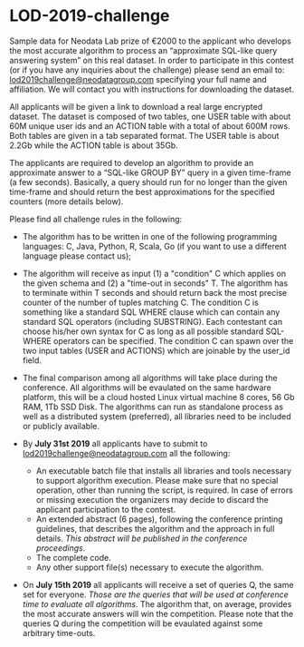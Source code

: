 # LOD-2019-challenge

Sample data for Neodata Lab prize of €2000 to the applicant who develops the most accurate algorithm to process an “approximate SQL-like query answering system” on this real dataset. In order to participate in this contest (or if you have any inquiries about the challenge) please send an email to: lod2019challenge@neodatagroup.com specifying your full name and affiliation. We will contact you with instructions for downloading the dataset.

All applicants will be given a link to download a real large encrypted dataset. The dataset is composed of two tables, one USER table with about 60M unique user ids and an ACTION table with a total of about 600M rows. Both tables are given in a tab separated format. The USER table is about 2.2Gb while the ACTION table is about 35Gb.

The applicants are required to develop an algorithm to provide an approximate answer to a “SQL-like GROUP BY” query in a given time-frame (a few seconds). Basically, a query should run for no longer than the given time-frame and should return the best approximations for the specified counters (more details below).

Please find all challenge rules in the following:

- The algorithm has to be written in one of the following programming languages: C, Java, Python, R, Scala, Go (if you want to use a different language please contact us);

- The algorithm will receive as input (1) a "condition" C which applies on the given schema and (2) a "time-out in seconds" T. The algorithm has to terminate within T seconds and should return back the most precise counter of the number of tuples matching C. The condition C is something like a standard SQL WHERE clause which can contain any standard SQL operators (including SUBSTRING). Each contestant can choose his/her own syntax for C as long as all possible standard SQL-WHERE operators can be specified. The condition C can spawn over the two input tables (USER and ACTIONS) which are joinable by the user_id field. 

- The final comparison among all algorithms will take place during the conference. All algorithms will be evaulated on the same hardware platform, this will be a cloud hosted Linux virtual machine 8 cores, 56 Gb RAM, 1Tb SSD Disk.
The algorithms can run as standalone process as well as a distributed system (preferred), all libraries need to be included or publicly available.

- By **July 31st 2019** all applicants have to submit to lod2019challenge@neodatagroup.com all the following:
  - An executable batch file that installs all libraries and tools necessary to support algorithm execution. Please make sure that no special operation, other than running the script, is required. In case of errors or missing execution the organizers may decide to discard the applicant participation to the contest.
  - An extended abstract (6 pages), following the conference printing guidelines, that describes the algorithm and the approach in full details. *This abstract will be published in the conference proceedings*.
  - The complete code.
  - Any other support file(s) necessary to execute the algorithm.
  
- On **July 15th 2019** all applicants will receive a set of queries Q, the same set for everyone. *Those are the queries that will be used at conference time to evaluate all algorithms*. The algorithm that, on average, provides the most accurate answers will win the competition. Please note that the queries Q during the competition will be evaulated against some arbitrary time-outs.

